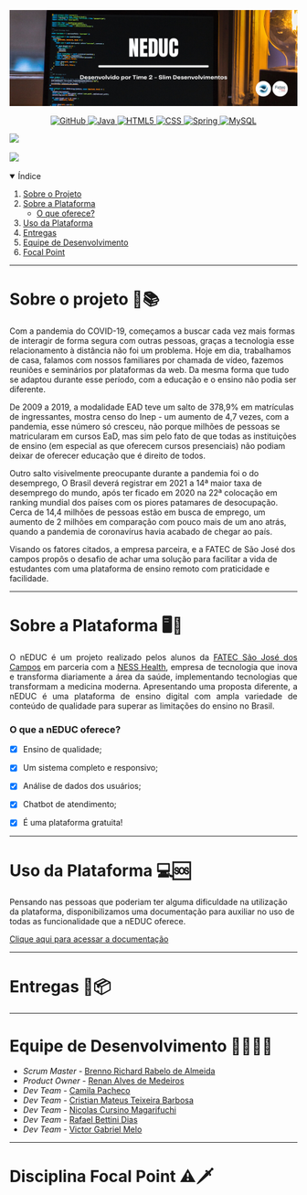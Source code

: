 

![neduc](https://github.com/brennorichard/FrontEnd-API2021/blob/main/readassets/neduc.png)

<p align="center">
    <a href="gttps://github.com">
        <img alt="GitHub" src="https://img.shields.io/badge/GitHub-100000?style=for-the-badge&logo=github&logoColor=white"/>
    </a>
    <a href="https://www.java.com/pt-BR/">
        <img alt="Java" src="https://img.shields.io/badge/java-%23ED8B00.svg?&style=for-the-badge&logo=java&logoColor=white"/>
    </a>
    <a href="https://developer.mozilla.org/pt-BR/docs/Web/Guide/HTML/HTML5">
    <img alt="HTML5" src="https://img.shields.io/badge/HTML5-E34F26?style=for-the-badge&logo=html5&logoColor=white"/>
    </a>
    <a href="https://developer.mozilla.org/pt-BR/docs/Web/CSS">
    <img alt="CSS" src="https://img.shields.io/badge/CSS3-1572B6?style=for-the-badge&logo=css3&logoColor=white">
    <a href="https://spring.io">
    <img alt="Spring" src="https://img.shields.io/badge/spring-%236DB33F.svg?&style=for-the-badge&logo=spring&logoColor=white"/>
    <a href="https://www.mysql.com">
    <img alt="MySQL" src="https://img.shields.io/badge/mysql-%2300f.svg?&style=for-the-badge&logo=mysql&logoColor=white"/>
    </a>
</p>
<p align="left">
    <img src="https://img.shields.io/badge/status-em%20desenvolvimento-blue?style=for-the-badge&logo=appveyor">
</p>
<p align="left">
    <img src="https://img.shields.io/badge/Sprint%20atual-Sprint%203-blue?style=for-the-badge&logo=appveyor">
</p>


<details open="open">
  <summary>Índice</summary>
  <ol>
    <li>
      <a href="https://github.com/brennorichard/FrontEnd-API2021#sobre-o-projeto-blue_bookbooks">Sobre o Projeto</a>
     <li>
         <a href="https://github.com/brennorichard/FrontEnd-API2021#sobre-a-plataforma-desktop_computerbook">Sobre a Plataforma</a>
      <ul>
        <li><a href="https://github.com/brennorichard/FrontEnd-API2021#o-que-a-neduc-oferece">O que oferece?</a></li>
      </ul>
    </li>
    <li><a href="https://github.com/brennorichard/FrontEnd-API2021#uso-da-plataforma-computersos">Uso da Plataforma</a></li>
    <li><a href="https://github.com/brennorichard/FrontEnd-API2021#entregas-dartpackage">Entregas</a></li>
    <li><a href="https://github.com/brennorichard/FrontEnd-API2021#equipe-de-desenvolvimento-man_technologistwoman_technologist">Equipe de Desenvolvimento</a></li>
    <li><a href="https://github.com/brennorichard/FrontEnd-API2021#disciplina-focal-point-warningdagger">Focal Point</a></li>
  </ol>
</details>




------------------

# Sobre o projeto :blue_book::books:

Com a pandemia do COVID-19, começamos a buscar cada vez mais formas de interagir de forma segura com outras pessoas, graças a tecnologia esse relacionamento à distância não foi um problema. Hoje em dia, trabalhamos de casa, falamos com nossos familiares por chamada de vídeo, fazemos reuniões e seminários por plataformas da web. Da mesma forma que tudo se adaptou durante esse período, com a educação e o ensino não podia ser diferente. 

De 2009 a 2019, a modalidade EAD teve um salto de 378,9% em matrículas de ingressantes, mostra censo do Inep - um aumento de 4,7 vezes, com a pandemia, esse número só cresceu, não porque milhões de pessoas se matricularam em cursos EaD, mas sim pelo fato de que todas as instituições de ensino (em especial as que oferecem cursos presenciais) não podiam deixar de oferecer educação que é direito de todos.

Outro salto visivelmente preocupante durante a pandemia foi o do desemprego, O Brasil deverá registrar em 2021 a 14ª maior taxa de desemprego do mundo, após ter ficado em 2020 na 22ª colocação em ranking mundial dos países com os piores patamares de desocupação. Cerca de 14,4 milhões de pessoas estão em busca de emprego, um aumento de 2 milhões em comparação com pouco mais de um ano atrás, quando a pandemia de coronavírus havia acabado de chegar ao país.

Visando os fatores citados, a empresa parceira, e a FATEC de São José dos campos propôs o desafio de achar uma solução para facilitar a vida de estudantes com uma plataforma de ensino remoto com praticidade e facilidade.



-----------------

# Sobre a Plataforma :desktop_computer::book:

<p align="justify">O nEDUC é um projeto realizado pelos alunos da <a href="http://fatecsjc-prd.azurewebsites.net">FATEC São José dos Campos</a> em parceria com a <a href="https://ness.com.br/health.php">NESS Health</a>, empresa de tecnologia que inova e transforma diariamente a área da saúde, implementando tecnologias que transformam a medicina moderna. Apresentando uma proposta diferente, a nEDUC é uma plataforma de ensino digital com ampla variedade de conteúdo de qualidade para superar as limitações do ensino no Brasil.</p>
<p align="justify"> </a>



### O que a nEDUC oferece?

- [x] Ensino de qualidade;

- [x] Um sistema completo e responsivo;

- [x] Análise de dados dos usuários;

- [x] Chatbot de atendimento;

- [x] É uma plataforma gratuita!

  

------------------

# Uso da Plataforma :computer::sos:

Pensando nas pessoas que poderiam ter alguma dificuldade na utilização da plataforma, disponibilizamos uma documentação para auxiliar no uso de todas as funcionalidade que a nEDUC oferece. 

<a href="" target="__blank">Clique aqui para acessar a documentação</a>



--------------------------------

# Entregas :dart::package:





-----------------

# Equipe de Desenvolvimento :man_technologist::woman_technologist:

<ul>
    <li><i>Scrum Master - </i><a href="https://github.com/brennorichard" target="__blank">Brenno Richard Rabelo de Almeida</a></li>
    <li><i>Product Owner - </i><a href="https://github.com/medrenan" target="__blank">Renan Alves de Medeiros</a></li>
    <li><i>Dev Team - </i><a href="https://github.com/camilaffpacheco" target="__blank">Camila Pacheco</a></li>
    <li><i>Dev Team - </i><a href="https://github.com/CristianMateusTB" target="__blank">Cristian Mateus Teixeira Barbosa</a></li>
    <li><i>Dev Team - </i><a href="https://github.com/nicursino" target="__blank">Nicolas Cursino Magarifuchi</a></li>
    <li><i>Dev Team - </i><a href="https://github.com/Rafael-BD" target="__blank">Rafael Bettini Dias</a></li>
    <li><i>Dev Team - </i><a href="https://github.com/VGabrielMelo" target="__blank">Victor Gabriel Melo</a></li>
</ul>



----------------

# Disciplina Focal Point :warning::dagger:
